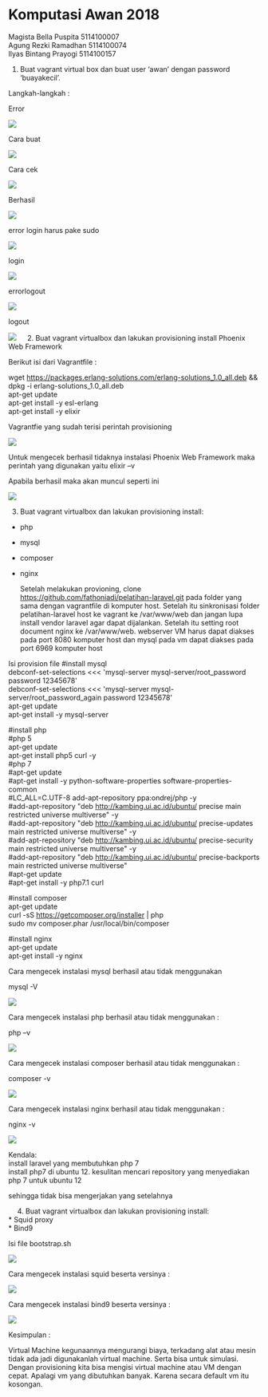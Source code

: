 # Komputasi Awan 2018

Magista Bella Puspita   5114100007 <br>
Agung Rezki Ramadhan    5114100074 <br>
Ilyas Bintang Prayogi   5114100157 <br>


1. Buat vagrant virtual box dan buat user ‘awan’ dengan password ‘buayakecil’.

Langkah-langkah :


Error

![](https://github.com/ilyasbp/awan2018/blob/master/images/1-error.png?raw=true)

Cara buat

![](https://github.com/ilyasbp/awan2018/blob/master/images/1-cara-buat.png?raw=true)


Cara cek

![](https://github.com/ilyasbp/awan2018/blob/master/images/1-cara-cek.png?raw=true)

Berhasil

![](https://github.com/ilyasbp/awan2018/blob/master/images/1-berhasil.png?raw=true)

error login harus pake sudo

![](https://github.com/ilyasbp/awan2018/blob/master/images/1-error-login-harus-pake-sudo.png?raw=true)

login

![](https://github.com/ilyasbp/awan2018/blob/master/images/1-login.png?raw=true)


errorlogout

![](https://github.com/ilyasbp/awan2018/blob/master/images/1-error-logout.png?raw=true)

logout

![](https://github.com/ilyasbp/awan2018/blob/master/images/1-logout.png?raw=true)
 
2. Buat vagrant virtualbox dan lakukan provisioning install Phoenix Web Framework

Berikut isi dari Vagrantfile :

wget https://packages.erlang-solutions.com/erlang-solutions_1.0_all.deb && dpkg -i erlang-solutions_1.0_all.deb <br>
apt-get update <br>
apt-get install -y esl-erlang <br>
apt-get install -y elixir <br>

Vagrantfie yang sudah terisi perintah provisioning

![](https://github.com/ilyasbp/awan2018/blob/master/images/2-file-provision.png?raw=true)

Untuk mengecek berhasil tidaknya instalasi Phoenix Web Framework maka perintah yang digunakan yaitu
									    											elixir –v

Apabila berhasil maka akan muncul seperti ini

![](https://github.com/ilyasbp/awan2018/blob/master/images/2-install-phoenix.png?raw=true)

3. Buat vagrant virtualbox dan lakukan provisioning install:
* php
* mysql
* composer
* nginx

	Setelah melakukan provioning, clone https://github.com/fathoniadi/pelatihan-laravel.git pada folder yang sama dengan vagrantfile di komputer host. Setelah itu sinkronisasi folder pelatihan-laravel host ke vagrant ke /var/www/web dan jangan lupa install vendor laravel agar dapat dijalankan. Setelah itu setting root document nginx ke /var/www/web. webserver VM harus dapat diakses pada port 8080 komputer host dan mysql pada vm dapat diakses pada port 6969 komputer host

Isi provision file
#install mysql <br>
debconf-set-selections <<< 'mysql-server mysql-server/root_password password 12345678' <br>
debconf-set-selections <<< 'mysql-server mysql-server/root_password_again password 12345678' <br>
apt-get update <br>
apt-get install -y mysql-server <br>

#install php <br>
#php 5 <br>
apt-get update <br>
apt-get install php5 curl -y <br>
#php 7 <br>
#apt-get update <br>
#apt-get install -y python-software-properties software-properties-common <br>
#LC_ALL=C.UTF-8 add-apt-repository ppa:ondrej/php -y <br>
#add-apt-repository "deb http://kambing.ui.ac.id/ubuntu/ precise main restricted universe multiverse" -y <br>
#add-apt-repository "deb http://kambing.ui.ac.id/ubuntu/ precise-updates main restricted universe multiverse" -y <br>
#add-apt-repository "deb http://kambing.ui.ac.id/ubuntu/ precise-security main restricted universe multiverse" -y <br>
#add-apt-repository "deb http://kambing.ui.ac.id/ubuntu/ precise-backports main restricted universe multiverse" <br>
#apt-get update <br>
#apt-get install -y php7.1 curl <br>

#install composer <br>
apt-get update <br>
curl -sS https://getcomposer.org/installer | php <br>
sudo mv composer.phar /usr/local/bin/composer <br>

#install nginx <br>
apt-get update <br>
apt-get install -y nginx <br>

Cara mengecek instalasi mysql berhasil atau tidak menggunakan 

mysql -V

![](https://github.com/ilyasbp/awan2018/blob/master/images/3-install-mysql.png?raw=true)

Cara mengecek instalasi php berhasil atau tidak menggunakan :

php –v

![](https://github.com/ilyasbp/awan2018/blob/master/images/3-install-php.png?raw=true)


Cara mengecek instalasi composer berhasil atau tidak menggunakan :

composer -v

![](https://github.com/ilyasbp/awan2018/blob/master/images/3-install-composer.png?raw=true)

Cara mengecek instalasi nginx berhasil atau tidak menggunakan :

nginx -v

![](https://github.com/ilyasbp/awan2018/blob/master/images/3-install-nginx.png?raw=true)


Kendala: <br>
install laravel yang membutuhkan php 7 <br>
install php7 di ubuntu 12. kesulitan mencari repository yang menyediakan php 7 untuk ubuntu 12 <br>

sehingga tidak bisa mengerjakan yang setelahnya


 
4. Buat vagrant virtualbox dan lakukan provisioning install: <br>
	* Squid proxy <br>
	* Bind9 <br>
	
Isi file bootstrap.sh

![](https://github.com/ilyasbp/awan2018/blob/master/images/4-file-provision.png?raw=true)

Cara mengecek instalasi squid beserta versinya :

![](https://github.com/ilyasbp/awan2018/blob/master/images/4-squid.png?raw=true)

Cara mengecek instalasi bind9 beserta versinya :

![](https://github.com/ilyasbp/awan2018/blob/master/images/4-bind9.png?raw=true)

Kesimpulan :

Virtual Machine kegunaannya mengurangi biaya, terkadang alat atau mesin tidak ada jadi digunakanlah virtual machine. Serta bisa untuk simulasi.
Dengan provisioning kita bisa mengisi virtual machine atau VM dengan cepat. Apalagi vm yang dibutuhkan banyak. Karena secara default vm itu kosongan.
